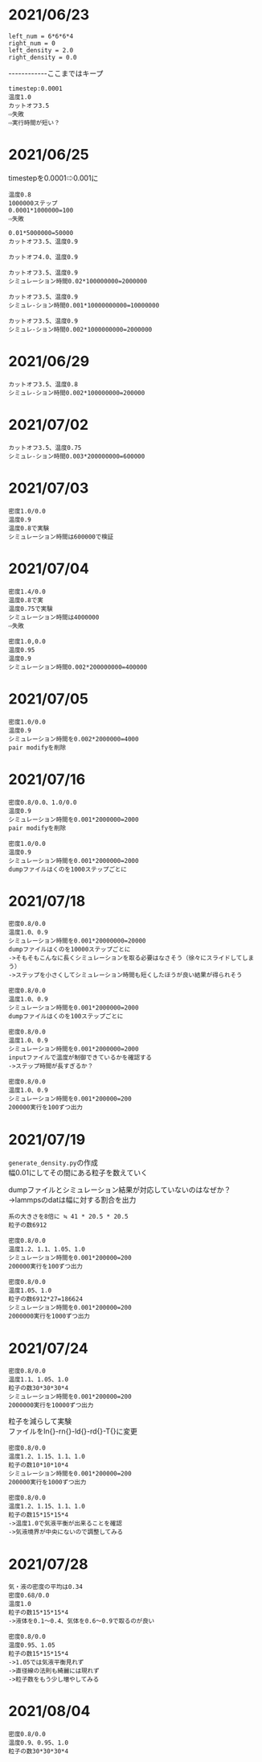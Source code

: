 # 2021/06/23
```
left_num = 6*6*6*4
right_num = 0
left_density = 2.0
right_density = 0.0
```
------------ここまではキープ
```
timestep:0.0001
温度1.0
カットオフ3.5
⇨失敗
⇨実行時間が短い？
```

# 2021/06/25
timestepを0.0001⇨0.001に

```
温度0.8
1000000ステップ
0.0001*1000000=100
⇨失敗
```

```
0.01*5000000=50000
カットオフ3.5、温度0.9
```

```
カットオフ4.0、温度0.9
```

```
カットオフ3.5、温度0.9
シミュレーション時間0.02*100000000=2000000
```

```
カットオフ3.5、温度0.9
シミュレ-ション時間0.001*10000000000=10000000
```

```
カットオフ3.5、温度0.9
シミュレ-ション時間0.002*1000000000=2000000
```

# 2021/06/29
```
カットオフ3.5、温度0.8
シミュレ-ション時間0.002*100000000=200000
```

# 2021/07/02
```
カットオフ3.5、温度0.75
シミュレ-ション時間0.003*200000000=600000
```

# 2021/07/03
```
密度1.0/0.0
温度0.9
温度0.8で実験
シミュレーション時間は600000で検証
```

# 2021/07/04
```
密度1.4/0.0
温度0.8で実
温度0.75で実験
シミュレーション時間は4000000
⇨失敗
```

```
密度1.0,0.0
温度0.95
温度0.9
シミュレーション時間0.002*200000000=400000
```

# 2021/07/05
```
密度1.0/0.0
温度0.9
シミュレーション時間を0.002*2000000=4000
pair modifyを削除
```

# 2021/07/16
```
密度0.8/0.0、1.0/0.0
温度0.9
シミュレーション時間を0.001*2000000=2000
pair modifyを削除
```

```
密度1.0/0.0
温度0.9
シミュレーション時間を0.001*2000000=2000
dumpファイルはくのを1000ステップごとに
```

# 2021/07/18
```
密度0.8/0.0
温度1.0、0.9
シミュレーション時間を0.001*20000000=20000
dumpファイルはくのを10000ステップごとに
->そもそもこんなに長くシミュレーションを取る必要はなさそう（徐々にスライドしてしまう）
->ステップを小さくしてシミュレーション時間も短くしたほうが良い結果が得られそう
```

```
密度0.8/0.0
温度1.0、0.9
シミュレーション時間を0.001*2000000=2000
dumpファイルはくのを100ステップごとに
```

```
密度0.8/0.0
温度1.0、0.9
シミュレーション時間を0.001*2000000=2000
inputファイルで温度が制御できているかを確認する
->ステップ時間が長すぎるか？
```

```
密度0.8/0.0
温度1.0、0.9
シミュレーション時間を0.001*200000=200
200000実行を100ずつ出力
```

# 2021/07/19
`generate_density.py`の作成\
幅0.01にしてその間にある粒子を数えていく

dumpファイルとシミュレーション結果が対応していないのはなぜか？\
->lammpsのdatは幅に対する割合を出力

```
系の大きさを8倍に ≒ 41 * 20.5 * 20.5
粒子の数6912
```

```
密度0.8/0.0
温度1.2、1.1、1.05、1.0
シミュレーション時間を0.001*200000=200
200000実行を100ずつ出力
```

```
密度0.8/0.0
温度1.05、1.0
粒子の数6912*27=186624
シミュレーション時間を0.001*200000=200
2000000実行を1000ずつ出力
```

# 2021/07/24
```
密度0.8/0.0
温度1.1、1.05、1.0
粒子の数30*30*30*4
シミュレーション時間を0.001*200000=200
2000000実行を10000ずつ出力
```

粒子を減らして実験\
ファイルをln{}-rn{}-ld{}-rd{}-T{}に変更
```
密度0.8/0.0
温度1.2、1.15、1.1、1.0
粒子の数10*10*10*4
シミュレーション時間を0.001*200000=200
200000実行を1000ずつ出力
```

```
密度0.8/0.0
温度1.2、1.15、1.1、1.0
粒子の数15*15*15*4
->温度1.0で気液平衡が出来ることを確認
->気液境界が中央にないので調整してみる
```

# 2021/07/28
```気液境界の調整
気・液の密度の平均は0.34
密度0.68/0.0
温度1.0
粒子の数15*15*15*4
->液体を0.1〜0.4、気体を0.6〜0.9で取るのが良い
```

```気液共存線を描くために、温度のバリエーションを追加
密度0.8/0.0
温度0.95、1.05
粒子の数15*15*15*4
->1.05では気液平衡見れず
->直径線の法則も綺麗には現れず
->粒子数をもう少し増やしてみる
```

# 2021/08/04
```気液共存線を描くために、温度のバリエーションを追加
密度0.8/0.0
温度0.9、0.95、1.0
粒子の数30*30*30*4

```
